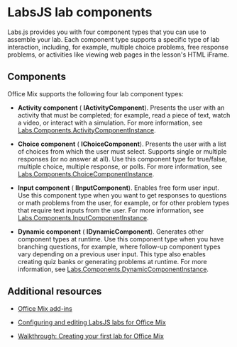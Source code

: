 
# LabsJS lab components




Labs.js provides you with four component types that you can use to assemble your lab. Each component type supports a specific type of lab interaction, including, for example, multiple choice problems, free response problems, or activities like viewing web pages in the lesson's HTML iFrame.

## Components

Office Mix supports the following four lab component types: 


-  **Activity component** ( **IActivityComponent**). Presents the user with an activity that must be completed; for example, read a piece of text, watch a video, or interact with a simulation. For more information, see [Labs.Components.ActivityComponentInstance](../../reference/office-mix/labs.components.activitycomponentinstance.md).
    
-  **Choice component** ( **IChoiceComponent**). Presents the user with a list of choices from which the user must select. Supports single or multiple responses (or no answer at all). Use this component type for true/false, multiple choice, multiple response, or polls. For more information, see [Labs.Components.ChoiceComponentInstance](../../reference/office-mix/labs.components.choicecomponentinstance.md).
    
-  **Input component** ( **IInputComponent**). Enables free form user input. Use this component type when you want to get responses to questions or math problems from the user, for example, or for other problem types that require text inputs from the user. For more information, see [Labs.Components.InputComponentInstance](../../reference/office-mix/labs.components.inputcomponentinstance.md).
    
-  **Dynamic component** ( **IDynamicComponent**). Generates other component types at runtime. Use this component type when you have branching questions, for example, where follow-up component types vary depending on a previous user input. This type also enables creating quiz banks or generating problems at runtime. For more information, see [Labs.Components.DynamicComponentInstance](../../reference/office-mix/labs.components.dynamiccomponentinstance.md).
    

## Additional resources



- [Office Mix add-ins](../../powerpoint/office-mix/office-mix-add-ins.md)
    
- [Configuring and editing LabsJS labs for Office Mix](../../powerpoint/office-mix/configuring-and-editing-labsjs-labs-for-office-mix.md)
    
- [Walkthrough: Creating your first lab for Office Mix](../../powerpoint/office-mix/walkthrough:-creating-your-first-lab-for-office-mix.md)
    
